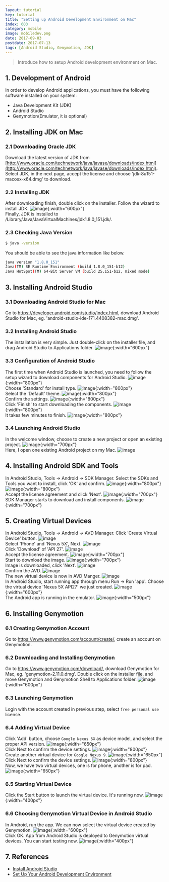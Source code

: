 ```yaml
---
layout: tutorial
key: tutorial
title: "Setting up Android Development Environment on Mac"
index: 603
category: mobile
image: mobiledev.png
date: 2017-09-03
postdate: 2017-07-13
tags: [Android Studio, Genymotion, JDK]
---
```


> Introduce how to setup Android development environment on Mac.

## 1. Development of Android
In order to develop Android applications, you must have the following software installed on your system:
* Java Development Kit (JDK)
* Android Studio
* Genymotion(Emulator, it is optional)

## 2. Installing JDK on Mac
### 2.1 Downloading Oracle JDK
Download the latest version of JDK from [http://www.oracle.com/technetwork/java/javase/downloads/index.html](http://www.oracle.com/technetwork/java/javase/downloads/index.html). Select JDK, in the next page, accept the license and choose 'jdk-8u151-macosx-x64.dmg' to download.
### 2.2 Installing JDK
After downloading finish, double click on the installer. Follow the wizard to install JDK.
![image](/public/tutorials/603/jdkinstall.png){:width="600px"}  
Finally, JDK is installed to /Library/Java/JavaVirtualMachines/jdk1.8.0_151.jdk/.
### 2.3 Checking Java Version
```sh
$ java -version
```
You should be able to see the java information like below.
```sh
java version "1.8.0_151"
Java(TM) SE Runtime Environment (build 1.8.0_151-b12)
Java HotSpot(TM) 64-Bit Server VM (build 25.151-b12, mixed mode)
```

## 3. Installing Android Studio
### 3.1 Downloading Android Studio for Mac
Go to https://developer.android.com/studio/index.html, download Android Studio for Mac, eg. 'android-studio-ide-171.4408382-mac.dmg'.
### 3.2 Installing Android Studio
The installation is very simple. Just double-click on the installer file, and drag Android Studio to Applications folder.
![image](/public/tutorials/603/androidstudioinstall.png){:width="600px"}  
### 3.3 Configuration of Android Studio
The first time when Android Studio is launched, you need to follow the setup wizard to download components for Android Studio.
![image](/public/tutorials/603/setupwizard.png){:width="800px"}  
Choose 'Standard' for install type.
![image](/public/tutorials/603/setupinstalltype.png){:width="800px"}  
Select the 'Default' theme.
![image](/public/tutorials/603/setuptheme.png){:width="800px"}  
Confirm the settings.
![image](/public/tutorials/603/setupverify.png){:width="800px"}  
Click 'Finish' to start downloading the components.
![image](/public/tutorials/603/setupdownload.png){:width="800px"}  
It takes few minutes to finish.
![image](/public/tutorials/603/setupfinish.png){:width="800px"}  
### 3.4 Launching Android Studio
In the welcome window, choose to create a new project or open an existing project.
![image](/public/tutorials/603/androidstudiolaunch.png){:width="700px"}  
Here, I open one existing Android project on my Mac.
![image](/public/tutorials/603/androidstudioide.png)
## 4. Installing Android SDK and Tools
In Android Studio, Tools -> Android -> SDK Manager. Select the SDKs and Tools you want to install, click 'OK' and confirm.
![image](/public/tutorials/603/sdkmanager.png){:width="800px"}  
![image](/public/tutorials/603/sdktools.png){:width="800px"}  
Accept the license agreement and click 'Next'.
![image](/public/tutorials/603/sdklicense.png){:width="700px"}  
SDK Manager starts to download and install components.
![image](/public/tutorials/603/sdkinstalling.png){:width="700px"}  

## 5. Creating Virtual Devices
In Android Studio, Tools -> Android -> AVD Manager. Click 'Create Virtual Device' button.
![image](/public/tutorials/603/avdmanager.png)  
Select 'Phone' and 'Nexus 5X', Next.
![image](/public/tutorials/603/avdhardware.png)  
Click 'Download' of 'API 27'.
![image](/public/tutorials/603/avdimage.png)  
Accept the license agreement.
![image](/public/tutorials/603/avdlicense.png){:width="700px"}  
Start to download the image.
![image](/public/tutorials/603/avddownloading.png){:width="700px"}  
Image is downloaded, click 'Next'.
![image](/public/tutorials/603/avdimagedownloaded.png)  
Confirm the AVD.
![image](/public/tutorials/603/avdfinish.png)  
The new virtual device is now in AVD Manger.
![image](/public/tutorials/603/avdmanagernewdevice.png)  
In Android Studio, start running app through menu Run -> Run 'app'. Choose the virtual device 'Nexus 5X API27' we just created.
![image](/public/tutorials/603/avdrun.png){:width="600px"}  
The Android app is running in the emulator.
![image](/public/tutorials/603/avdemulator.png){:width="500px"}  

## 6. Installing Genymotion
### 6.1 Creating Genymotion Account
Go to https://www.genymotion.com/account/create/, create an account on Genymotion.
### 6.2 Downloading and Installing Genymotion
Go to https://www.genymotion.com/download/, download Genymotion for Mac, eg. 'genymotion-2.11.0.dmg'. Double click on the installer file, and move Genymotion and Genymotion Shell to Applications folder.
![image](/public/tutorials/603/genymotioninstall.png){:width="600px"}  
### 6.3 Launching Genymotion
Login with the account created in previous step, select `free personal use` license.
### 6.4 Adding Virtual Device
Click 'Add' button, choose `Google Nexus 5X` as device model, and select the proper API version.
![image](/public/tutorials/603/genymotionnexus5x.png){:width="650px"}  
Click Next to confirm the device settings.
![image](/public/tutorials/603/genymotionconfirm.png){:width="800px"}  
Create another virtual device for `Google Nexus 9`.
![image](/public/tutorials/603/genymotionnexus9.png){:width="650px"}  
Click Next to confirm the device settings.
![image](/public/tutorials/603/genymotionconfirm2.png){:width="800px"}  
Now, we have two virtual devices, one is for phone, another is for pad.
![image](/public/tutorials/603/genymotiondevices.png){:width="650px"}  
### 6.5 Starting Virtual Device
Click the Start button to launch the virtual device. It's running now.
![image](/public/tutorials/603/genymotionrunning.png){:width="400px"}  
### 6.6 Choosing Genymotion Virtual Device in Android Studio
In Android, run the app. We can now select the virtual device created by Genymotion.
![image](/public/tutorials/603/genymotionemulator.png){:width="600px"}  
Click OK. App from Android Studio is deployed to Genymotion virtual devices. You can start testing now.
![image](/public/tutorials/603/genymotionapp.png){:width="400px"}  

## 7. References
* [Install Android Studio](https://developer.android.com/studio/install.html)
* [Set Up Your Android Development Environment](https://trailhead.salesforce.com/en/projects/mobilesdk_setup_dev_tools/steps/mobilesdk_setup_android)
